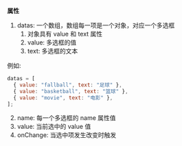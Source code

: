 **属性**

1. datas: 一个数组，数组每一项是一个对象，对应一个多选框
   1. 对象具有 value 和 text 属性
   2. value: 多选框的值
   3. text: 多选框的文本

例如:

```js
datas = [
  { value: "fallball", text: "足球" },
  { value: "basketball", text: "篮球" },
  { value: "movie", text: "电影" },
];
```

2. name: 每一个多选框的 name 属性值
3. value: 当前选中的 value 值
4. onChange: 当选中项发生改变时触发
